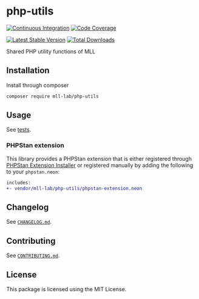 # php-utils

[![Continuous Integration](https://github.com/mll-lab/php-utils/workflows/Continuous%20Integration/badge.svg)](https://github.com/mll-lab/php-utils/actions)
[![Code Coverage](https://codecov.io/gh/mll-lab/php-utils/branch/master/graph/badge.svg)](https://codecov.io/gh/mll-lab/php-utils)

[![Latest Stable Version](https://poser.pugx.org/mll-lab/php-utils/v/stable)](https://packagist.org/packages/mll-lab/php-utils)
[![Total Downloads](https://poser.pugx.org/mll-lab/php-utils/downloads)](https://packagist.org/packages/mll-lab/php-utils)

Shared PHP utility functions of MLL

## Installation

Install through composer

```sh
composer require mll-lab/php-utils
```

## Usage

See [tests](tests).

### PHPStan extension

This library provides a PHPStan extension that is either registered through [PHPStan Extension Installer](https://github.com/phpstan/extension-installer)
or registered manually by adding the following to your `phpstan.neon`:

```diff
includes:
+- vendor/mll-lab/php-utils/phpstan-extension.neon
```

## Changelog

See [`CHANGELOG.md`](CHANGELOG.md).

## Contributing

See [`CONTRIBUTING.md`](.github/CONTRIBUTING.md).

## License

This package is licensed using the MIT License.
